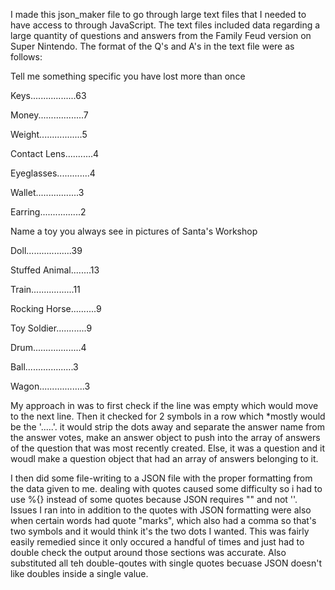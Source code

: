 I made this json_maker file to go through large text files that I needed to have access to through JavaScript. The text files included data regarding a large quantity of questions and answers from the Family Feud version on Super Nintendo. The format of the Q's and A's in the text file were as follows:


Tell me something specific you have lost more than once

Keys..................63

Money..................7

Weight.................5

Contact Lens...........4

Eyeglasses.............4

Wallet.................3

Earring................2


Name a toy you always see in pictures of Santa's Workshop

Doll..................39

Stuffed Animal........13

Train.................11

Rocking Horse..........9

Toy Soldier............9

Drum...................4

Ball...................3

Wagon..................3


My approach in was to first check if the line was empty which would move to the next line.
Then it checked for 2 symbols in a row which *mostly would be the '.....'. it would strip the dots away and separate the answer name from the answer votes, make an answer object to push into the array of answers of the question that was most recently created.
Else, it was a question and it woudl make a question object that had an array of answers belonging to it.

I then did some file-writing to a JSON file with the proper formatting from the data given to me. dealing with quotes caused some difficulty so i had to use %{} instead of some quotes because JSON requires "" and not ''. 
Issues I ran into in addition to the quotes with JSON formatting were also when certain words had quote "marks", which also had a comma so that's two symbols and it would think it's the two dots I wanted. This was fairly easily remedied since it only occured a handful of times and just had to double check the output around those sections was accurate. Also substituted all teh double-qoutes with single quotes becuase JSON doesn't like doubles inside a single value.

